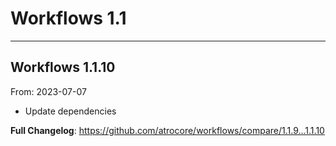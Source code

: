 # Workflows 1.1


---

## Workflows 1.1.10
From: 2023-07-07

* Update dependencies

**Full Changelog**: https://github.com/atrocore/workflows/compare/1.1.9...1.1.10